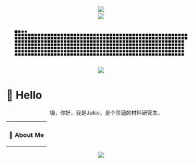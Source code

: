 <div align="center">

  <!-- dynamic typing effect 动态打字效果 -->
  <div>
    <a href>
      <img src="https://readme-typing-svg.demolab.com?font=Fira+Code&pause=1000&width=435&lines=祝您今天愉快!;结构决定性质，性质决定应用;print(%22Hello%2C%20World%22)&center=true&size=27" />
    </a>
  </div>

  <!-- knock code pictures 敲代码的图片 -->
  <picture>
    <source media="(prefers-color-scheme: dark)" srcset="https://cdn.jsdelivr.net/gh/CandyDream6/jsdelivr/github/gif/coding.gif" />
    <source media="(prefers-color-scheme: light)" srcset="https://cdn.jsdelivr.net/gh/CandyDream6/jsdelivr/github/image/developer.svg" height="225px" />
    <img src="https://cdn.jsdelivr.net/gh/CandyDream6/jsdelivr/github/gif/coding.gif" />
  </picture>

  <!-- for beauty 留个空行好看点 -->
  <div>&nbsp;</div>

  <!-- snake 贪吃蛇代码 -->
  <div align="center">
    <picture>
      <source media="(prefers-color-scheme: dark)" srcset="https://github.com/Jokicy/Jokicy/blob/output/github-snake-dark.svg" />
      <source media="(prefers-color-scheme: light)" srcset="https://github.com/Jokicy/Jokicy/blob/output/github-snake.svg" />
      <img alt="github-snake" src="github-snake.svg" width="95%" />
    </picture>
  </div>
  
  <!-- Tech Stack -->
  <div align="center">
    <img src="https://skillicons.dev/icons?i=github,py,html,matlab,autocad,ai,pr,ps,notion,cloudflare"/> </br>
  </div>
</div>


<!-- ########################################## 分割 ########################################## -->
#  🙋 Hello
<div style="text-align: center;">
    <table style="width: 100%;">
        <tr>
            <td style="text-align: left;">
                <h3>🤺 About Me</h3> 
            </td>
            <p>&emsp;&emsp;嗨，你好，我是Jokic，是个苦逼的材料研究生。</p>
        </tr>
    </table>
</div>


<!-- ########################################## 分割 ########################################## -->
<div align="center">
  <img width="200%" src="https://cdn.jsdelivr.net/gh/CandyDream6/jsdelivr/github/gif/hr.gif" />
  
</div>

